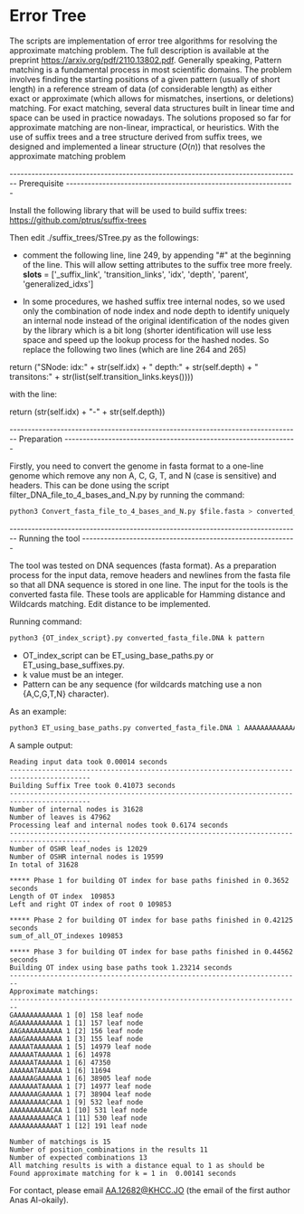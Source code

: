 # Error Tree 
The scripts are implementation of error tree algorithms for resolving the approximate matching problem. The full description is available at the preprint https://arxiv.org/pdf/2110.13802.pdf. 
Generally speaking, Pattern matching is a fundamental process in most scientific domains. The problem involves finding the starting positions of a given pattern (usually of short length) in a reference stream of data (of considerable length) as either exact or approximate (which allows for mismatches, insertions, or deletions) matching. For exact matching, several data structures built in linear time and space can be used in practice nowadays. The solutions proposed so far for approximate matching are non-linear, impractical, or heuristics. With the use of suffix trees and a tree structure derived from suffix trees, we designed and implemented a linear structure ($O(n)$) that resolves the approximate matching problem


-------------------------------------------------------------------------------- Prerequisite ---------------------------------------------------------------

Install the following library that will be used to build suffix trees:
https://github.com/ptrus/suffix-trees 

Then edit ./suffix_trees/STree.py as the followings:

- comment the following line, line 249, by appending "#" at the beginning of the line. This will allow setting attributes to the suffix tree more freely.
__slots__ = ['_suffix_link', 'transition_links', 'idx', 'depth', 'parent', 'generalized_idxs']

- In some procedures, we hashed suffix tree internal nodes, so we used only the combination of node index and node depth to identify uniquely an internal node instead of the original identification of the nodes given by the library which is a bit long (shorter identification will use less space and speed up the lookup process for the hashed nodes. So replace the following two lines (which are line 264 and 265) 

return ("SNode: idx:" + str(self.idx) + " depth:" + str(self.depth) +
                " transitons:" + str(list(self.transition_links.keys())))

with the line:

return (str(self.idx) + "-" + str(self.depth))


-------------------------------------------------------------------------------- Preparation ----------------------------------------------------------------

Firstly, you need to convert the genome in fasta format to a one-line genome which remove any non A, C, G, T, and N (case is sensitive) and headers. This can be done using the script filter_DNA_file_to_4_bases_and_N.py by running the command:

```python
python3 Convert_fasta_file_to_4_bases_and_N.py $file.fasta > converted_fasta_file.DNA
```
-------------------------------------------------------------------------------- Running the tool -----------------------------------------------------------

The tool was tested on DNA sequences (fasta format). As a preparation process for the input data, remove headers and newlines from the fasta file so that all DNA sequence is stored in one line. The input for the tools is the converted fasta file. These tools are applicable for Hamming distance and Wildcards matching. Edit distance to be implemented.  

Running command:
```python
python3 {OT_index_script}.py converted_fasta_file.DNA k pattern 
```

- OT_index_script can be ET_using_base_paths.py or ET_using_base_suffixes.py.
- k value must be an integer.
- Pattern can be any sequence (for wildcards matching use a non {A,C,G,T,N} character).

As an example:
```python
python3 ET_using_base_paths.py converted_fasta_file.DNA 1 AAAAAAAAAAAAA
```

A sample output:
```
Reading input data took 0.00014 seconds
------------------------------------------------------------------------------------------
Building Suffix Tree took 0.41073 seconds
------------------------------------------------------------------------------------------
Number of internal nodes is 31628
Number of leaves is 47962
Processing leaf and internal nodes took 0.6174 seconds
------------------------------------------------------------------------------------------
Number of OSHR leaf_nodes is 12029
Number of OSHR internal nodes is 19599
In total of 31628

***** Phase 1 for building OT index for base paths finished in 0.3652 seconds
Length of OT index  109853
Left and right OT index of root 0 109853

***** Phase 2 for building OT index for base paths finished in 0.42125 seconds
sum_of_all_OT_indexes 109853

***** Phase 3 for building OT index for base paths finished in 0.44562 seconds
Building OT index using base paths took 1.23214 seconds
------------------------------------------------------------------------
Approximate matchings:
------------------------------------------------------------------------
GAAAAAAAAAAAA 1 [0] 158 leaf node
AGAAAAAAAAAAA 1 [1] 157 leaf node
AAGAAAAAAAAAA 1 [2] 156 leaf node
AAAGAAAAAAAAA 1 [3] 155 leaf node
AAAAATAAAAAAA 1 [5] 14979 leaf node
AAAAAATAAAAAA 1 [6] 14978
AAAAAATAAAAAA 1 [6] 47350
AAAAAATAAAAAA 1 [6] 11694
AAAAAAGAAAAAA 1 [6] 38905 leaf node
AAAAAAATAAAAA 1 [7] 14977 leaf node
AAAAAAAGAAAAA 1 [7] 38904 leaf node
AAAAAAAAACAAA 1 [9] 532 leaf node
AAAAAAAAAACAA 1 [10] 531 leaf node
AAAAAAAAAAACA 1 [11] 530 leaf node
AAAAAAAAAAAAT 1 [12] 191 leaf node

Number of matchings is 15
Number of position_combinations in the results 11
Number of expected combinations 13
All matching results is with a distance equal to 1 as should be
Found approximate matching for k = 1 in  0.00141 seconds
```


For contact, please email AA.12682@KHCC.JO (the email of the first author Anas Al-okaily).

